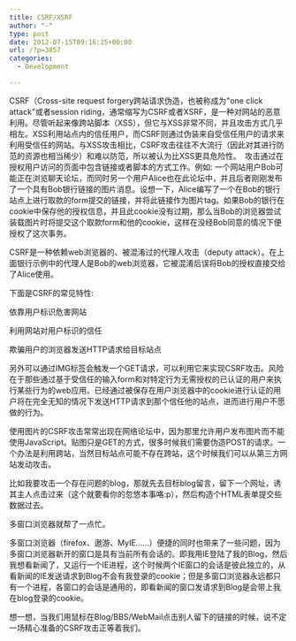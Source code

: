 ```yaml
---
title: CSRF/XSRF
author: "-"
type: post
date: 2012-07-15T09:16:25+00:00
url: /?p=3857
categories:
  - Development

---
```

CSRF（Cross-site request forgery跨站请求伪造，也被称成为"one click attack"或者session riding，通常缩写为CSRF或者XSRF，是一种对网站的恶意利用。尽管听起来像跨站脚本（XSS），但它与XSS非常不同，并且攻击方式几乎相左。XSS利用站点内的信任用户，而CSRF则通过伪装来自受信任用户的请求来利用受信任的网站。与XSS攻击相比，CSRF攻击往往不大流行（因此对其进行防范的资源也相当稀少）和难以防范，所以被认为比XSS更具危险性。　攻击通过在授权用户访问的页面中包含链接或者脚本的方式工作。例如: 一个网站用户Bob可能正在浏览聊天论坛，而同时另一个用户Alice也在此论坛中，并且后者刚刚发布了一个具有Bob银行链接的图片消息。设想一下，Alice编写了一个在Bob的银行站点上进行取款的form提交的链接，并将此链接作为图片tag。如果Bob的银行在cookie中保存他的授权信息，并且此cookie没有过期，那么当Bob的浏览器尝试装载图片时将提交这个取款form和他的cookie，这样在没经Bob同意的情况下便授权了这次事务。


CSRF是一种依赖web浏览器的、被混淆过的代理人攻击（deputy attack）。在上面银行示例中的代理人是Bob的web浏览器，它被混淆后误将Bob的授权直接交给了Alice使用。


下面是CSRF的常见特性: 


依靠用户标识危害网站


利用网站对用户标识的信任


欺骗用户的浏览器发送HTTP请求给目标站点


另外可以通过IMG标签会触发一个GET请求，可以利用它来实现CSRF攻击。风险在于那些通过基于受信任的输入form和对特定行为无需授权的已认证的用户来执行某些行为的web应用。已经通过被保存在用户浏览器中的cookie进行认证的用户将在完全无知的情况下发送HTTP请求到那个信任他的站点，进而进行用户不愿做的行为。


使用图片的CSRF攻击常常出现在网络论坛中，因为那里允许用户发布图片而不能使用JavaScript。贴图只是GET的方式，很多时候我们需要伪造POST的请求。一个办法是利用跨站，当然目标站点可能不存在跨站，这个时候我们可以从第三方网站发动攻击。


比如我要攻击一个存在问题的blog，那就先去目标blog留言，留下一个网址，诱其主人点击过来（这个就要看你的忽悠本事咯:p），然后构造个HTML表单提交些数据过去。


多窗口浏览器就帮了一点忙。


多窗口浏览器（firefox、遨游、MyIE……）便捷的同时也带来了一些问题，因为多窗口浏览器新开的窗口是具有当前所有会话的。即我用IE登陆了我的Blog，然后我想看新闻了，又运行一个IE进程，这个时候两个IE窗口的会话是彼此独立的，从看新闻的IE发送请求到Blog不会有我登录的cookie；但是多窗口浏览器永远都只有一个进程，各窗口的会话是通用的，即看新闻的窗口发请求到Blog是会带上我在blog登录的cookie。


想一想，当我们用鼠标在Blog/BBS/WebMail点击别人留下的链接的时候，说不定一场精心准备的CSRF攻击正等着我们。

  
 
